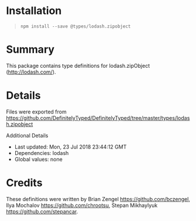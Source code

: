# Installation
> `npm install --save @types/lodash.zipobject`

# Summary
This package contains type definitions for lodash.zipObject (http://lodash.com/).

# Details
Files were exported from https://github.com/DefinitelyTyped/DefinitelyTyped/tree/master/types/lodash.zipobject

Additional Details
 * Last updated: Mon, 23 Jul 2018 23:44:12 GMT
 * Dependencies: lodash
 * Global values: none

# Credits
These definitions were written by Brian Zengel <https://github.com/bczengel>, Ilya Mochalov <https://github.com/chrootsu>, Stepan Mikhaylyuk <https://github.com/stepancar>.
